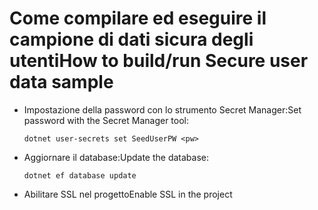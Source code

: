 # <a name="how-to-buildrun-secure-user-data-sample"></a><span data-ttu-id="494b8-101">Come compilare ed eseguire il campione di dati sicura degli utenti</span><span class="sxs-lookup"><span data-stu-id="494b8-101">How to build/run Secure user data sample</span></span>

* <span data-ttu-id="494b8-102">Impostazione della password con lo strumento Secret Manager:</span><span class="sxs-lookup"><span data-stu-id="494b8-102">Set password with the Secret Manager tool:</span></span>

  `dotnet user-secrets set SeedUserPW <pw>`

* <span data-ttu-id="494b8-103">Aggiornare il database:</span><span class="sxs-lookup"><span data-stu-id="494b8-103">Update the database:</span></span>

    `dotnet ef database update`

* <span data-ttu-id="494b8-104">Abilitare SSL nel progetto</span><span class="sxs-lookup"><span data-stu-id="494b8-104">Enable SSL in the project</span></span>
